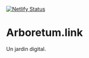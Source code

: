 [![Netlify Status](https://api.netlify.com/api/v1/badges/619b7512-ab51-4b58-933d-166fe038d780/deploy-status)](https://app.netlify.com/sites/kind-swanson-c951fb/deploys)

# Arboretum.link

Un jardin digital.
